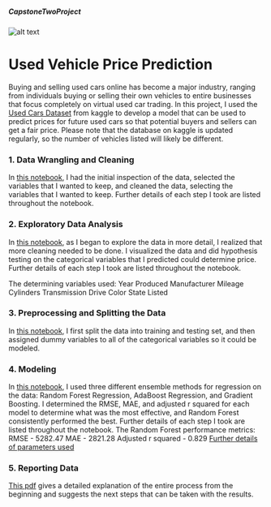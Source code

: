 ##### CapstoneTwoProject
![alt text](https://d18zm77o7qzu1y.cloudfront.net/uploads/files/000/005/469/original/toyota_.jpg?1475163285)
# Used Vehicle Price Prediction

Buying and selling used cars online has become a major industry, ranging from individuals buying or selling their own vehicles to entire businesses that focus completely on virtual used car trading.  In this project, I used the [Used Cars Dataset](https://www.kaggle.com/austinreese/craigslist-carstrucks-data) from kaggle to develop a model that can be used to predict prices for future used cars so that potential buyers and sellers can get a fair price.  Please note that the database on kaggle is updated regularly, so the number of vehicles listed will likely be different.

### 1. Data Wrangling and Cleaning

In [this notebook](https://github.com/dawgtree/CapstoneTwoProject/blob/main/2nd_Capstone_Data_Wrangling.ipynb), I had the initial inspection of the data, selected the variables that I wanted to keep, and cleaned the data, selecting the variables that I wanted to keep.  Further details of each step I took are listed throughout the notebook.

### 2. Exploratory Data Analysis

In [this notebook](https://github.com/dawgtree/CapstoneTwoProject/blob/main/2nd_Capstone_EDA.ipynb), as I began to explore the data in more detail, I realized that more cleaning needed to be done.  I visualized the data and did hypothesis testing on the categorical variables that I predicted could determine price.  Further details of each step I took are listed throughout the notebook.

The determining variables used:
Year Produced
Manufacturer
Mileage
Cylinders
Transmission
Drive
Color
State Listed

### 3. Preprocessing and Splitting the Data

In [this notebook](https://github.com/dawgtree/CapstoneTwoProject/blob/main/2nd_Capstone_Preprocessing_Training_Data_Development.ipynb), I first split the data into training and testing set, and then assigned dummy variables to all of the categorical variables so it could be modeled.

### 4. Modeling

In [this notebook](https://github.com/dawgtree/CapstoneTwoProject/blob/main/2nd_Capstone_Modeling.ipynb), I used three different ensemble methods for regression on the data: Random Forest Regression, AdaBoost Regression, and Gradient Boosting.  I determined the RMSE, MAE, and adjusted r squared for each model to determine what was the most effective, and Random Forest consistently performed the best. Further details of each step I took are listed throughout the notebook.
The Random Forest performance metrics:
RMSE - 5282.47
MAE - 2821.28
Adjusted r squared - 0.829
[Further details of parameters used](https://github.com/dawgtree/CapstoneTwoProject/blob/main/Model%20Metrics.txt)

### 5. Reporting Data
[This pdf](https://github.com/dawgtree/CapstoneTwoProject/blob/main/Capstone%20Two%20Final%20Report.pdf) gives a detailed explanation of the entire process from the beginning and suggests the next steps that can be taken with the results.
